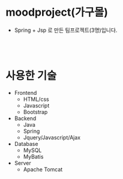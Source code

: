 # moodproject(가구몰)
- Spring + Jsp 로 만든 팀프로젝트(3명)입니다.  
<br/><br/><br/>
# 사용한 기술
- Frontend
  - HTML/css
  - Javascript
  - Bootstrap
- Backend
  - Java
  - Spring
  - Jquery/Javascript/Ajax
- Database
  - MySQL
  - MyBatis
- Server
  - Apache Tomcat
